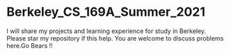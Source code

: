 # Berkeley_CS_169A_Summer_2021
I will share my projects and learning experience for study in Berkeley. Please star my repository if this help. You are welcome to discuss problems here.Go Bears !!
